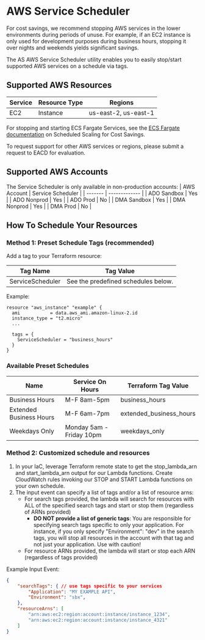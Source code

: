 # AWS Service Scheduler
For cost savings, we recommend stopping AWS services in the lower environments during periods of unuse. For example, if an EC2 instance is only used for development purposes during business hours, stopping it over nights and weekends yields significant savings.

The AS AWS Service Scheduler utility enables you to easily stop/start supported AWS services on a schedule via tags.

## Supported AWS Resources
| Service | Resource Type | Regions |
| ------- | ------------- | ------ |
| EC2 | Instance | us-east-2, us-east-1 |

For stopping and starting ECS Fargate Services, see the [ECS Fargate documentation](./ecs-fargate#using-scheduled-scaling-for-cost-savings) on Scheduled Scaling for Cost Savings.

To request support for other AWS services or regions, please submit a request to EACD for evaluation.

## Supported AWS Accounts
The Service Scheduler is only available in non-production accounts:
| AWS Account | Service Scheduler |
| ------- | ------------- |
| ADO Sandbox | Yes |
| ADO Nonprod | Yes |
| ADO Prod | No |
| DMA Sandbox | Yes |
| DMA Nonprod | Yes |
| DMA Prod | No |

## How To Schedule Your Resources
### Method 1: Preset Schedule Tags (recommended)
Add a tag to your Terraform resource:

| Tag Name | Tag Value |
| -------- | --------- |
| ServiceScheduler | See the predefined schedules below. |

Example:
```hcl
resource "aws_instance" "example" {
  ami           = data.aws_ami.amazon-linux-2.id
  instance_type = "t2.micro"
  ...

  tags = {
    ServiceScheduler = "business_hours"
  }
}
```
### Available Preset Schedules
| Name | Service On Hours | Terraform Tag Value |
| ---- | -------- | ------------- |
| Business Hours | M-F 8am-5pm | business_hours |
| Extended Business Hours | M-F 6am-7pm | extended_business_hours |
| Weekdays Only | Monday 5am - Friday 10pm | weekdays_only |

### Method 2: Customized schedule and resources
1. In your IaC, leverage Terraform remote state to get the stop_lambda_arn and start_lambda_arn output for our Lambda functions. Create CloudWatch rules invoking our STOP and START Lambda functions on your own schedule.
2. The input event can specify a list of tags and/or a list of resource arns:
    - For search tags provided, the lambda will search for resources with ALL of the specified search tags and start or stop them (regardless of ARNs provided)
      - **DO NOT provide a list of generic tags**: You are responsible for specifying search tags specific to only your application. For instance, if you only specify "Environment": "dev" in the search tags, you will stop all resources in the account with that tag and not just your application. Use with caution!
    - For resource ARNs provided, the lambda will start or stop each ARN (regardless of tags provided)

Example Input Event:
```JSON
{
    "searchTags": { // use tags specific to your services
        "Application": "MY EXAMPLE API",
        "Environment": "sbx",
    },
    "resourceArns": [
        "arn:aws:ec2:region:account:instance/instance_1234",
        "arn:aws:ec2:region:account:instance/instance_4321"
    ]
}
```


